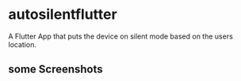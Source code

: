# autosilentflutter

A Flutter App that puts the device on silent mode based on the users location.

## some Screenshots
